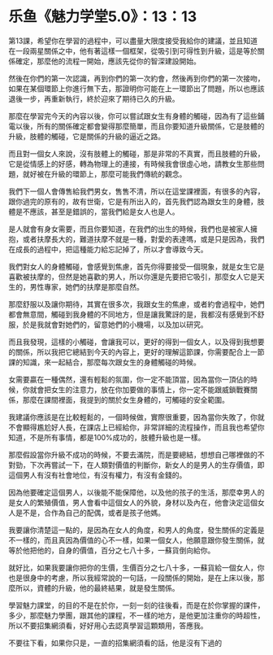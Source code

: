 # 乐鱼《魅力学堂5.0》：13：13

第13課，希望你在學習的過程中，可以盡量大限度接受我給你的建議，並且知道在一段兩星關係之中，他有著這樣一個框架，從吸引到可得性到升級，這是等於關係確定，那麼他的流程一開始，應該先從你的智深建設開始。

然後在你們的第一次認識，再到你們的第一次約會，然後再到你們的第一次接吻，如果在某個環節上你進行無下去，那證明你可能在上一環節出了問題，所以也應該退後一步，再重新執行，終於迎來了期待已久的升級。

那麼在學習完今天的內容以後，你可以嘗試跟女生有身體的觸碰，因為有了這些鋪電以後，所有的關係確定都會變得那麼簡單，而且你要知道升級關係，它是肢體的升級，肢體的觸碰，它是關係的升級的逼近之路。

而且對一個女人來說，沒有肢體上的觸碰，那是非常的不真實，而且肢體的升級，它是從情感上的好感，轉為物理上的連接，有時候我會很虛心地，請教女生那些問題，就好被在升級的環節上，那麼可能我們傳統的觀念。

我們下一個人會傳售給我們男女，售售不清，所以在這堂課裡面，有很多的內容，跟你過完的原有的，故有世衛，它是有所出入的，首先我們認為跟女生的身體，肢體是不應該，甚至是錯誤的，當我們給是女人也是人。

是人就會有身女需要，而且你要知道，在我們的出生的時候，我們也是被家人擁抱，或者扶摩長大的，難道扶摩不就是一種，對愛的表達嗎，或是只是因為，我們在成長的過程中，把這種能力給忘記掉了，所以才會導致今天。

我們對女人的身體觸碰，會感覺到焦慮，首先你得要接受一個現象，就是女生它是喜歡被扶摩的，但然是她喜歡的男人，所以你還是先要把它吸引，那麼女人它是天生的，男性專家，她們的扶摩是那麼自然。

那麼舒服以及讓你期待，其實在很多次，我跟女生的焦慮，或者約會過程中，她們都會無意間，觸碰到我身體的不同地方，但是讓我驚訝的是，我都沒有感覺到不舒服，於是我就會對她們的，留意她們的小機場，以及加以研究。

而且我發現，這樣的小觸碰，會讓我可以，更好的得到一個女人，以及得到我想要的關係，所以我把它總結到今天的內容上，更好的理解這節課，你需要配合上一節課的知識，來一起結合，那麼每次跟女生的身體觸碰的時候。

女需要贏在一種偶然，還有輕鬆的氛圍，你一定不能頂當，因為當你一頂佔的時候，你就會把女生的注意力，放在你加要做的事情上，你一定不能跟威鎖戰賽關係，那麼在課間裡面，我提到的關於女生身體的，可觸碰的安全範圍。

我建議你應該是在比較輕鬆的，一個時候做，實際很重要，因為當你失敗了，你就不會顯得尷尬好人長，在課店上已經給你，非常詳細的流程操作，而且我也希望你知道，不是所有事情，都是100%成功的，肢體升級也是一樣。

那麼假設當你升級不成功的時候，不要去滿院，而是要總結，想想自己哪裡做的不對勁，下次再嘗試一下，在人類對價值的判斷你，新女人的是男人的生存價值，即這個男人有沒有社會地位，有沒有權力，有沒有金錢的。

因為他要確定這個男人，以後能不能保障他，以及他的孩子的生活，那麼幸男人的是女人的繁殖價值，男人會看中這個女人的外貌，身材以及內在，他會決定這個女人是不是，合作為自己的配偶，或者是孩子他媽。

我要讓你清楚這一點的，是因為在女人的角度，和男人的角度，發生關係的定義是不一樣的，而且真因為價值的心不一樣，如果一個女人，他願意跟你發生關係，就等於他把他的，自身的價值，百分之七八十多，一蘇貨倒向給你。

就好比，如果我要讓你把你的生價，生價百分之七八十多，一蘇貨給一個女人，你也是很身中的考慮，所以我經常說的一句話，一段關係的開始，是在上床以後，那麼所以，資體的升級，他的最終結果，就是發生關係。

學習魅力課堂，的目的不是在於你，一刻一刻的往後看，而是在於你掌握的課件，多少，那麼魅力學團，跟其他的課程，不一樣的地方，是他更加注重你的時超性，所以不要招集網須看，好好用心去認真學習這顆類用，答應我。

不要往下看，如果你只是，一直的招集網須看的話，他是沒有下過的